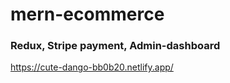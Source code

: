 # mern-ecommerce

### Redux, Stripe payment, Admin-dashboard

https://cute-dango-bb0b20.netlify.app/
